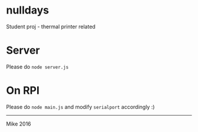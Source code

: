 # nulldays
Student proj - thermal printer related


# Server

Please do `node server.js`


# On RPI

Please do `node main.js` and modify `serialport` accordingly :)



-------

Mike 2016